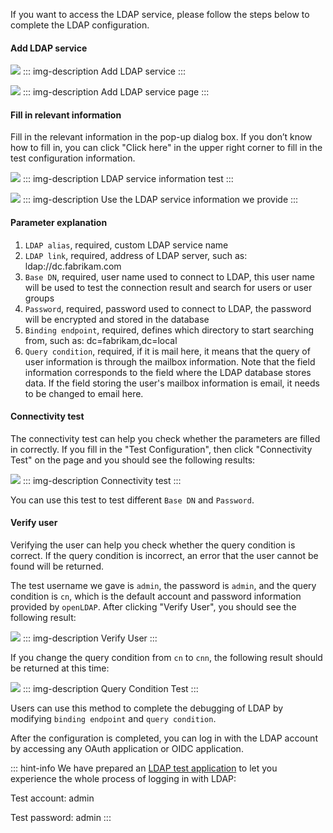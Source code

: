If you want to access the LDAP service, please follow the steps below to complete the LDAP configuration.

#### Add LDAP service

![](https://cdn.genauth.ai/blog/20201107163714.png)
::: img-description
Add LDAP service
:::

![](https://cdn.genauth.ai/blog/20201107163722.png)
::: img-description
Add LDAP service page
:::

#### Fill in relevant information

Fill in the relevant information in the pop-up dialog box. If you don’t know how to fill in, you can click "Click here" in the upper right corner to fill in the test configuration information.

![](https://cdn.genauth.ai/blog/20201107163734.png)
::: img-description
LDAP service information test
:::

![](https://cdn.genauth.ai/blog/20201107163752.png)
::: img-description
Use the LDAP service information we provide
:::

#### Parameter explanation

1. `LDAP alias`, required, custom LDAP service name
2. `LDAP link`, required, address of LDAP server, such as: ldap://dc.fabrikam.com
3. `Base DN`, required, user name used to connect to LDAP, this user name will be used to test the connection result and search for users or user groups
4. `Password`, required, password used to connect to LDAP, the password will be encrypted and stored in the database
5. `Binding endpoint`, required, defines which directory to start searching from, such as: dc=fabrikam,dc=local
6. `Query condition`, required, if it is mail here, it means that the query of user information is through the mailbox information. Note that the field information corresponds to the field where the LDAP database stores data. If the field storing the user's mailbox information is email, it needs to be changed to email here.

#### Connectivity test

The connectivity test can help you check whether the parameters are filled in correctly. If you fill in the "Test Configuration", then click "Connectivity Test" on the page and you should see the following results:

![](https://cdn.genauth.ai/blog/20201107165043.png)
::: img-description
Connectivity test
:::

You can use this test to test different `Base DN` and `Password`.

#### Verify user

Verifying the user can help you check whether the query condition is correct. If the query condition is incorrect, an error that the user cannot be found will be returned.

The test username we gave is `admin`, the password is `admin`, and the query condition is `cn`, which is the default account and password information provided by `openLDAP`. After clicking "Verify User", you should see the following result:

![](https://cdn.genauth.ai/blog/20201107163802.png)
::: img-description
Verify User
:::

If you change the query condition from `cn` to `cnn`, the following result should be returned at this time:

![](https://cdn.genauth.ai/blog/20201107163810.png)
::: img-description
Query Condition Test
:::

Users can use this method to complete the debugging of LDAP by modifying `binding endpoint` and `query condition`.

After the configuration is completed, you can log in with the LDAP account by accessing any OAuth application or OIDC application.

::: hint-info
We have prepared an [LDAP test application](https://ldap-test.genauth.ai) to let you experience the whole process of logging in with LDAP:

Test account: admin

Test password: admin
:::

